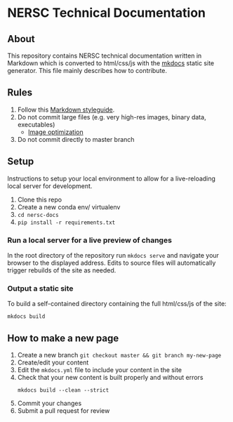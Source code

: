 # NERSC Technical Documentation

## About

This repository contains NERSC technical documentation written in Markdown which is converted to html/css/js with the [mkdocs](http://www.mkdocs.org) static site generator. This file mainly describes how to contribute.

## Rules

1.  Follow this [Markdown styleguide](https://github.com/google/styleguide/blob/3591b2e540cbcb07423e02d20eee482165776603/docguide/style.md).
1.  Do not commit large files (e.g. very high-res images, binary data, executables)
	* [Image optimization](https://developers.google.com/web/fundamentals/performance/optimizing-content-efficiency/image-optimization)
1.  Do not commit directly to master branch

## Setup 

Instructions to setup your local environment to allow for a live-reloading local server for development.

1.  Clone this repo
1.  Create a new conda env/ virtualenv
1.  `cd nersc-docs`
1.  `pip install -r requirements.txt`


### Run a local server for a live preview of changes

In the root directory of the repository run `mkdocs serve` and navigate your browser to the displayed address. Edits to source files will automatically trigger rebuilds of the site as needed.

### Output a static site

To build a self-contained directory containing the full html/css/js of the site:

`mkdocs build`

## How to make a new page

1.  Create a new branch `git checkout master && git branch my-new-page`
1.  Create/edit your content
1.  Edit the `mkdocs.yml` file to include your content in the site
1.  Check that your new content is built properly and without errors
    ```shell
	mkdocs build --clean --strict
	```
1.  Commit your changes
1.  Submit a pull request for review

